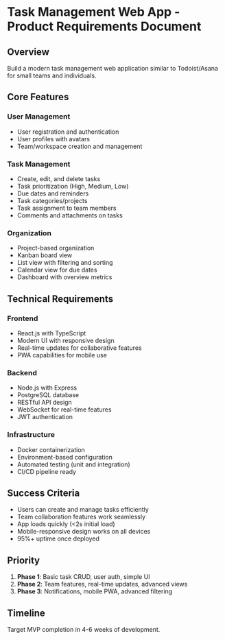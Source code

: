 # Task Management Web App - Product Requirements Document

## Overview
Build a modern task management web application similar to Todoist/Asana for small teams and individuals.

## Core Features

### User Management
- User registration and authentication
- User profiles with avatars
- Team/workspace creation and management

### Task Management
- Create, edit, and delete tasks
- Task prioritization (High, Medium, Low)
- Due dates and reminders
- Task categories/projects
- Task assignment to team members
- Comments and attachments on tasks

### Organization
- Project-based organization
- Kanban board view
- List view with filtering and sorting
- Calendar view for due dates
- Dashboard with overview metrics

## Technical Requirements

### Frontend
- React.js with TypeScript
- Modern UI with responsive design
- Real-time updates for collaborative features
- PWA capabilities for mobile use

### Backend
- Node.js with Express
- PostgreSQL database
- RESTful API design
- WebSocket for real-time features
- JWT authentication

### Infrastructure
- Docker containerization
- Environment-based configuration
- Automated testing (unit and integration)
- CI/CD pipeline ready

## Success Criteria
- Users can create and manage tasks efficiently
- Team collaboration features work seamlessly
- App loads quickly (<2s initial load)
- Mobile-responsive design works on all devices
- 95%+ uptime once deployed

## Priority
1. **Phase 1**: Basic task CRUD, user auth, simple UI
2. **Phase 2**: Team features, real-time updates, advanced views  
3. **Phase 3**: Notifications, mobile PWA, advanced filtering

## Timeline
Target MVP completion in 4-6 weeks of development.